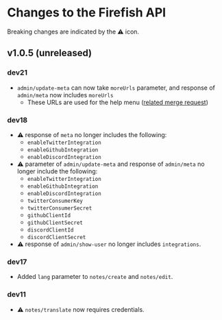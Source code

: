 # Changes to the Firefish API

Breaking changes are indicated by the :warning: icon.

## v1.0.5 (unreleased)

### dev21

- `admin/update-meta` can now take `moreUrls` parameter, and response of `admin/meta` now includes `moreUrls`
  - These URLs are used for the help menu ([related merge request](https://git.joinfirefish.org/firefish/firefish/-/merge_requests/10640))

### dev18

- :warning: response of `meta` no longer includes the following:
  - `enableTwitterIntegration`
  - `enableGithubIntegration`
  - `enableDiscordIntegration`
- :warning: parameter of `admin/update-meta` and response of `admin/meta` no longer include the following:
  - `enableTwitterIntegration`
  - `enableGithubIntegration`
  - `enableDiscordIntegration`
  - `twitterConsumerKey`
  - `twitterConsumerSecret`
  - `githubClientId`
  - `githubClientSecret`
  - `discordClientId`
  - `discordClientSecret`
- :warning: response of `admin/show-user` no longer includes `integrations`.

### dev17

- Added `lang` parameter to `notes/create` and `notes/edit`.

### dev11

- :warning: `notes/translate` now requires credentials.
